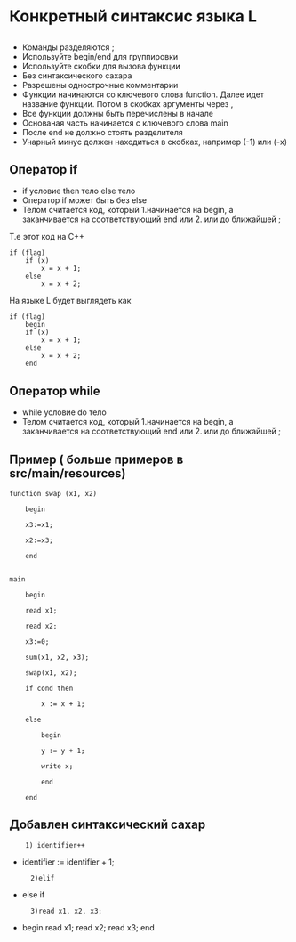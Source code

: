 # Конкретный синтаксис языка L

## 

* Команды разделяются ;
* Используйте begin/end для группировки
* Используйте скобки для вызова функции
* Без синтаксического сахара
* Разрешены однострочные комментарии
* Функции начинаются со ключевого слова function. Далее идет название функции. Потом в скобках аргументы через ,
* Все функции должны быть перечислены в начале
* Основаная часть начинается с ключевого слова main
* После end не должно стоять разделителя
* Унарный минус должен находиться в скобках, например (-1) или (-x)

## Оператор if

* if условие then тело else тело
* Оператор if может быть без else
* Телом считается код, который 
			1.начинается на begin, а заканчивается на соответствующий end
			или
			2. или до ближайшей ;

Т.е  этот код на С++    

	if (flag)
		if (x) 
			x = x + 1;
		else
			x = x + 2;

На языке L будет выглядеть как

	if (flag) 
		begin
		if (x)
			x = x + 1;
		else
			x = x + 2;
		end

## Оператор while

* while условие do тело 
* Телом считается код, который 
			1.начинается на begin, а заканчивается на соответствующий end
			или
			2. или до ближайшей ;

## Пример ( больше примеров в src/main/resources)


	function swap (x1, x2)

		begin

		x3:=x1;

		x2:=x3;

		end


	main

		begin

		read x1;
		
		read x2;
		
		x3:=0;
		
		sum(x1, x2, x3);
		
		swap(x1, x2);
		
		if cond then
		
			x := x + 1;
		
		else
		
			begin
		
			y := y + 1;
		
			write x;
		
			end
		
		end




## Добавлен синтаксический сахар

		1) identifier++ 
* identifier := identifier + 1;

		2)elif
* else if
		
		
		3)read x1, x2, x3;
* begin read x1; read x2; read x3; end
